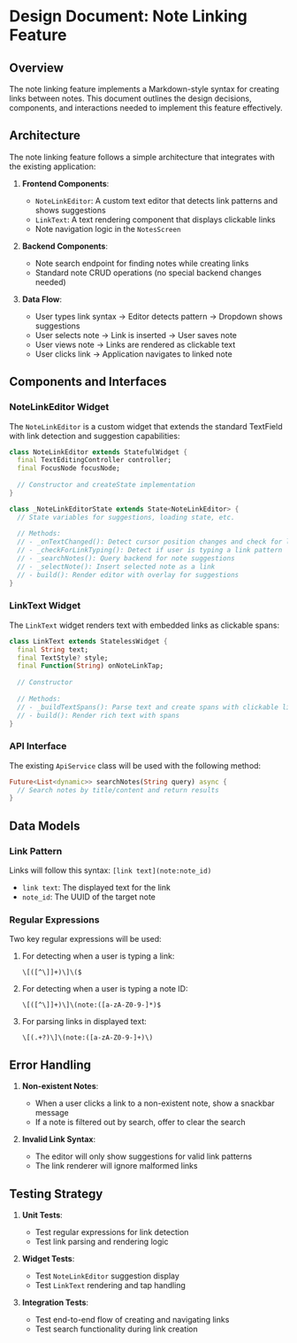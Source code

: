 # Design Document: Note Linking Feature

## Overview

The note linking feature implements a Markdown-style syntax for creating links between notes. This document outlines the design decisions, components, and interactions needed to implement this feature effectively.

## Architecture

The note linking feature follows a simple architecture that integrates with the existing application:

1. **Frontend Components**:
   - `NoteLinkEditor`: A custom text editor that detects link patterns and shows suggestions
   - `LinkText`: A text rendering component that displays clickable links
   - Note navigation logic in the `NotesScreen`

2. **Backend Components**:
   - Note search endpoint for finding notes while creating links
   - Standard note CRUD operations (no special backend changes needed)

3. **Data Flow**:
   - User types link syntax → Editor detects pattern → Dropdown shows suggestions
   - User selects note → Link is inserted → User saves note
   - User views note → Links are rendered as clickable text
   - User clicks link → Application navigates to linked note

## Components and Interfaces

### NoteLinkEditor Widget

The `NoteLinkEditor` is a custom widget that extends the standard TextField with link detection and suggestion capabilities:

```dart
class NoteLinkEditor extends StatefulWidget {
  final TextEditingController controller;
  final FocusNode focusNode;
  
  // Constructor and createState implementation
}

class _NoteLinkEditorState extends State<NoteLinkEditor> {
  // State variables for suggestions, loading state, etc.
  
  // Methods:
  // - _onTextChanged(): Detect cursor position changes and check for link patterns
  // - _checkForLinkTyping(): Detect if user is typing a link pattern
  // - _searchNotes(): Query backend for note suggestions
  // - _selectNote(): Insert selected note as a link
  // - build(): Render editor with overlay for suggestions
}
```

### LinkText Widget

The `LinkText` widget renders text with embedded links as clickable spans:

```dart
class LinkText extends StatelessWidget {
  final String text;
  final TextStyle? style;
  final Function(String) onNoteLinkTap;
  
  // Constructor
  
  // Methods:
  // - _buildTextSpans(): Parse text and create spans with clickable links
  // - build(): Render rich text with spans
}
```

### API Interface

The existing `ApiService` class will be used with the following method:

```dart
Future<List<dynamic>> searchNotes(String query) async {
  // Search notes by title/content and return results
}
```

## Data Models

### Link Pattern

Links will follow this syntax: `[link text](note:note_id)`

- `link text`: The displayed text for the link
- `note_id`: The UUID of the target note

### Regular Expressions

Two key regular expressions will be used:

1. For detecting when a user is typing a link:
   ```
   \[([^\]]+)\]\($
   ```

2. For detecting when a user is typing a note ID:
   ```
   \[([^\]]+)\]\(note:([a-zA-Z0-9-]*)$
   ```

3. For parsing links in displayed text:
   ```
   \[(.+?)\]\(note:([a-zA-Z0-9-]+)\)
   ```

## Error Handling

1. **Non-existent Notes**:
   - When a user clicks a link to a non-existent note, show a snackbar message
   - If a note is filtered out by search, offer to clear the search

2. **Invalid Link Syntax**:
   - The editor will only show suggestions for valid link patterns
   - The link renderer will ignore malformed links

## Testing Strategy

1. **Unit Tests**:
   - Test regular expressions for link detection
   - Test link parsing and rendering logic

2. **Widget Tests**:
   - Test `NoteLinkEditor` suggestion display
   - Test `LinkText` rendering and tap handling

3. **Integration Tests**:
   - Test end-to-end flow of creating and navigating links
   - Test search functionality during link creation